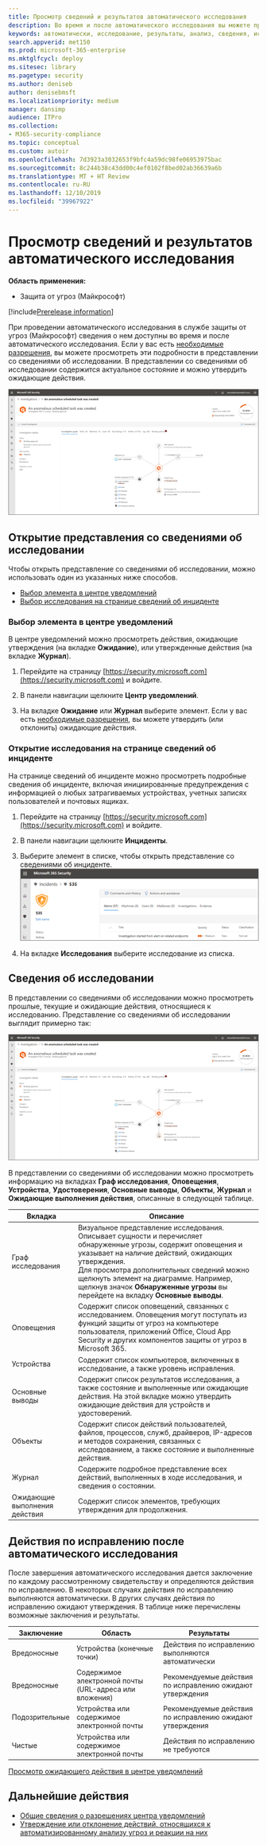 ```yaml
---
title: Просмотр сведений и результатов автоматического исследования
description: Во время и после автоматического исследования вы можете просматривать результаты и основные выводы
keywords: автоматически, исследование, результаты, анализ, сведения, исправление, автоматизированный анализ угроз и реакция на них
search.appverid: met150
ms.prod: microsoft-365-enterprise
ms.mktglfcycl: deploy
ms.sitesec: library
ms.pagetype: security
ms.author: deniseb
author: denisebmsft
ms.localizationpriority: medium
manager: dansimp
audience: ITPro
ms.collection:
- M365-security-compliance
ms.topic: conceptual
ms.custom: autoir
ms.openlocfilehash: 7d3923a3032653f9bfc4a59dc98fe06953975bac
ms.sourcegitcommit: 8c244b38c43dd00c4ef0102f8bed02ab36639a6b
ms.translationtype: MT + HT Review
ms.contentlocale: ru-RU
ms.lasthandoff: 12/10/2019
ms.locfileid: "39967922"
---
```

# <a name="view-the-details-and-results-of-an-automated-investigation"></a>Просмотр сведений и результатов автоматического исследования

**Область применения:**
- Защита от угроз (Майкрософт)

[!include[Prerelease information](prerelease.md)]

При проведении автоматического исследования в службе защиты от угроз (Майкрософт) сведения о нем доступны во время и после автоматического исследования. Если у вас есть [необходимые разрешения](mtp-action-center.md#required-permissions-for-action-center-tasks), вы можете просмотреть эти подробности в представлении со сведениями об исследовании. В представлении со сведениями об исследовании содержится актуальное состояние и можно утвердить ожидающие действия. 

![Сведения об исследовании](../images/mtp-air-investdetails.png)

## <a name="open-the-investigation-details-view"></a>Открытие представления со сведениями об исследовании

Чтобы открыть представление со сведениями об исследовании, можно использовать один из указанных ниже способов.
- [Выбор элемента в центре уведомлений](#select-an-item-in-the-action-center)
- [Выбор исследования на странице сведений об инциденте](#open-an-investigation-from-an-incident-details-page)

### <a name="select-an-item-in-the-action-center"></a>Выбор элемента в центре уведомлений

В центре уведомлений можно просмотреть действия, ожидающие утверждения (на вкладке **Ожидание**), или утвержденные действия (на вкладке **Журнал**). 

1. Перейдите на страницу [https://security.microsoft.com](https://security.microsoft.com) и войдите. 

2. В панели навигации щелкните **Центр уведомлений**. 

3. На вкладке **Ожидание** или **Журнал** выберите элемент. Если у вас есть [необходимые разрешения](mtp-action-center.md#required-permissions-for-action-center-tasks), вы можете утвердить (или отклонить) ожидающие действия.

### <a name="open-an-investigation-from-an-incident-details-page"></a>Открытие исследования на странице сведений об инциденте

На странице сведений об инциденте можно просмотреть подробные сведения об инциденте, включая инициированные предупреждения с информацией о любых затрагиваемых устройствах, учетных записях пользователей и почтовых ящиках.

1. Перейдите на страницу [https://security.microsoft.com](https://security.microsoft.com) и войдите. 

2. В панели навигации щелкните **Инциденты**. 

3. Выберите элемент в списке, чтобы открыть представление со сведениями об инциденте.<br/>![Сведения об инциденте](../images/mtp-incidentdetails-tabs.png)

4. На вкладке **Исследования** выберите исследование из списка.

## <a name="investigation-details"></a>Сведения об исследовании

В представлении со сведениями об исследовании можно просмотреть прошлые, текущие и ожидающие действия, относящиеся к исследованию. Представление со сведениями об исследовании выглядит примерно так:

![Сведения об исследовании](../images/mtp-air-investdetails.png)

В представлении со сведениями об исследовании можно просмотреть информацию на вкладках **Граф исследования**, **Оповещения**, **Устройства**, **Удостоверения**, **Основные выводы**, **Объекты**, **Журнал** и **Ожидающие выполнения действия**, описанные в следующей таблице.

|Вкладка    |Описание |
|--------|--------|
|Граф исследования    |Визуальное представление исследования. Описывает сущности и перечисляет обнаруженные угрозы, содержит оповещения и указывает на наличие действий, ожидающих утверждения.<br/>Для просмотра дополнительных сведений можно щелкнуть элемент на диаграмме. Например, щелкнув значок **Обнаруженные угрозы** вы перейдете на вкладку **Основные выводы**. |
|Оповещения |Содержит список оповещений, связанных с исследованием. Оповещения могут поступать из функций защиты от угроз на компьютере пользователя, приложений Office, Cloud App Security и других компонентов защиты от угроз в Microsoft 365.|
|Устройства|Содержит список компьютеров, включенных в исследование, а также уровень исправления.|
|Основные выводы   |Содержит список результатов исследования, а также состояние и выполненные или ожидающие действия. На этой вкладке можно утвердить ожидающие действия для устройств и удостоверений.|
|Объекты   |Содержит список действий пользователей, файлов, процессов, служб, драйверов, IP-адресов и методов сохранения, связанных с исследованием, а также состояние и выполненные действия.|
|Журнал    |Содержите подробное представление всех действий, выполненных в ходе исследования, и сведения о состоянии.|
|Ожидающие выполнения действия    |Содержит список элементов, требующих утверждения для продолжения.|

## <a name="remediation-actions-following-automated-investigation"></a>Действия по исправлению после автоматического исследования

После завершения автоматического исследования дается заключение по каждому рассмотренному свидетельству и определяются действия по исправлению. В некоторых случаях действия по исправлению выполняются автоматически. В других случаях действия по исправлению ожидают утверждения. В таблице ниже перечислены возможные заключения и результаты.

|Заключение    |Область   |Результаты|
|------|------|------|
|Вредоносные  |Устройства (конечные точки)    |Действия по исправлению выполняются автоматически|
|Вредоносные  |Содержимое электронной почты (URL-адреса или вложения) | Рекомендуемые действия по исправлению ожидают утверждения|
|Подозрительные |Устройства или содержимое электронной почты |Рекомендуемые действия по исправлению ожидают утверждения|
|Чистые  |Устройства или содержимое электронной почты   |Действия по исправлению не требуются|

[Просмотр ожидающего действия в центре уведомлений](mtp-autoir-actions.md#review-a-pending-action-in-the-action-center)

## <a name="next-steps"></a>Дальнейшие действия

- [Общие сведения о разрешениях центра уведомлений](mtp-action-center.md#required-permissions-for-action-center-tasks)
- [Утверждение или отклонение действий, относящихся к автоматизированному анализу угроз и реакции на них](mtp-autoir-actions.md)

